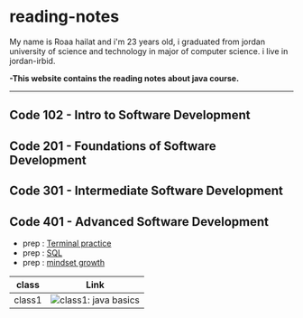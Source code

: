# reading-notes
My name is Roaa hailat and i'm 23 years old, i graduated from jordan university of science and technology 
in major of computer science. i live in jordan-irbid.

**-This website contains the reading notes about java course.**

---------------------------------------------------------------------

## Code 102 - Intro to Software Development

## Code 201 - Foundations of Software Development

## Code 301 - Intermediate Software Development

## Code 401 - Advanced Software Development
  -  prep : [Terminal practice](https://roaa1298.github.io/reading-notes/TerminalPractice)  
  -  prep : [SQL](https://roaa1298.github.io/reading-notes/SQL)  
  -  prep : [mindset growth](https://roaa1298.github.io/reading-notes/Mindset-Growth)

  | class       | Link |
  | ----------- | ----------- |
  | class1      | ![class1: java basics](https://roaa1298.github.io/reading-notes/java-basics)       |
  

